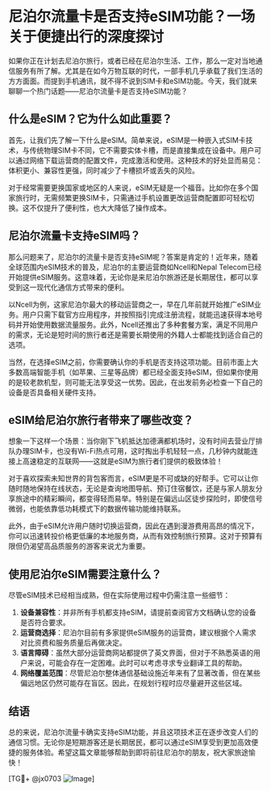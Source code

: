 # 尼泊尔流量卡是否支持eSIM功能？一场关于便捷出行的深度探讨

如果你正在计划去尼泊尔旅行，或者已经在尼泊尔生活、工作，那么一定对当地通信服务有所了解。尤其是在如今万物互联的时代，一部手机几乎承载了我们生活的方方面面。而提到手机通讯，就不得不说到SIM卡和eSIM功能。今天，我们就来聊聊一个热门话题——尼泊尔流量卡是否支持eSIM功能？

## 什么是eSIM？它为什么如此重要？

首先，让我们先了解一下什么是eSIM。简单来说，eSIM是一种嵌入式SIM卡技术，与传统物理SIM卡不同，它不需要实体卡槽，而是直接集成在设备中。用户可以通过网络下载运营商的配置文件，完成激活和使用。这种技术的好处显而易见：体积更小、兼容性更强，同时减少了卡槽损坏或丢失的风险。

对于经常需要更换国家或地区的人来说，eSIM无疑是一个福音。比如你在多个国家旅行时，无需频繁更换SIM卡，只需通过手机设置更改运营商配置即可轻松切换。这不仅提升了便利性，也大大降低了操作成本。

## 尼泊尔流量卡支持eSIM吗？

那么问题来了，尼泊尔的流量卡是否支持eSIM呢？答案是肯定的！近年来，随着全球范围内eSIM技术的普及，尼泊尔的主要运营商如Ncell和Nepal Telecom已经开始提供eSIM服务。这意味着，无论你是来尼泊尔旅游还是长期居住，都可以享受到这一现代化通信方式带来的便利。

以Ncell为例，这家尼泊尔最大的移动运营商之一，早在几年前就开始推广eSIM业务。用户只需下载官方应用程序，并按照指引完成注册流程，就能迅速获得本地号码并开始使用数据流量服务。此外，Ncell还推出了多种套餐方案，满足不同用户的需求，无论是短时间的旅行者还是需要长期使用的外籍人士都能找到适合自己的选项。

当然，在选择eSIM之前，你需要确认你的手机是否支持这项功能。目前市面上大多数高端智能手机（如苹果、三星等品牌）都已经全面支持eSIM，但如果你使用的是较老款机型，则可能无法享受这一优势。因此，在出发前务必检查一下自己的设备是否具备相关硬件支持。

## eSIM给尼泊尔旅行者带来了哪些改变？

想象一下这样一个场景：当你刚下飞机抵达加德满都机场时，没有时间去营业厅排队办理SIM卡，也没有Wi-Fi热点可用，这时掏出手机轻轻一点，几秒钟内就能连接上高速稳定的互联网——这就是eSIM为旅行者们提供的极致体验！

对于喜欢探索未知世界的背包客而言，eSIM更是不可或缺的好帮手。它可以让你随时随地保持在线状态，无论是查询地图导航、预订住宿餐饮，还是与家人朋友分享旅途中的精彩瞬间，都变得轻而易举。特别是在偏远山区徒步探险时，即使信号微弱，也能依靠低功耗模式下的数据传输功能维持联系。

此外，由于eSIM允许用户随时切换运营商，因此在遇到漫游费用高昂的情况下，你可以迅速转投价格更低廉的本地服务商，从而有效控制旅行预算。这对于预算有限但仍渴望高品质服务的游客来说尤为重要。

## 使用尼泊尔eSIM需要注意什么？

尽管eSIM技术已经相当成熟，但在实际使用过程中仍需注意一些细节：

1. **设备兼容性**：并非所有手机都支持eSIM，请提前查阅官方文档确认您的设备是否符合要求。
2. **运营商选择**：尼泊尔目前有多家提供eSIM服务的运营商，建议根据个人需求对比资费和服务质量后再做决定。
3. **语言障碍**：虽然大部分运营商网站都提供了英文界面，但对于不熟悉英语的用户来说，可能会存在一定困难。此时可以考虑寻求专业翻译工具的帮助。
4. **网络覆盖范围**：尽管尼泊尔整体通信基础设施近年来有了显著改善，但在某些偏远地区仍然可能存在盲区。因此，在规划行程时应尽量避开这些区域。

## 结语

总的来说，尼泊尔流量卡确实支持eSIM功能，并且这项技术正在逐步改变人们的通信习惯。无论你是短期游客还是长期居民，都可以通过eSIM享受到更加高效便捷的服务体验。希望这篇文章能够帮助到即将前往尼泊尔的朋友，祝大家旅途愉快！

[TG💪+ @jx0703 ![Image](https://github.com/user-attachments/assets/dbca1d08-cadb-493c-b0ec-ad6f7a83f270)]